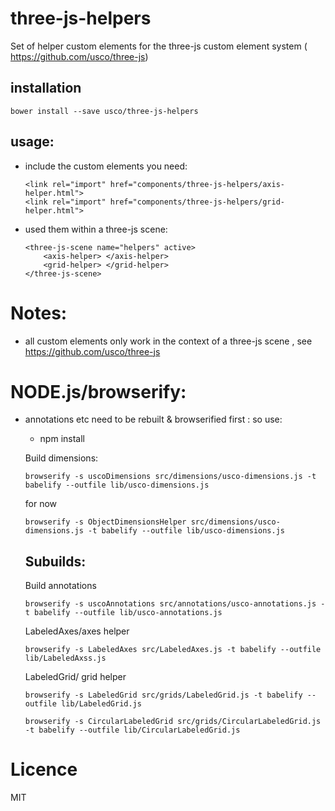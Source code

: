three-js-helpers
============================

Set of helper custom elements for the three-js custom element system ( https://github.com/usco/three-js)

installation
------------

    bower install --save usco/three-js-helpers


usage:
------

  - include the custom elements you need:

        <link rel="import" href="components/three-js-helpers/axis-helper.html">
        <link rel="import" href="components/three-js-helpers/grid-helper.html">


  - used them within a three-js scene:

        <three-js-scene name="helpers" active>
            <axis-helper> </axis-helper>
            <grid-helper> </grid-helper>
        </three-js-scene>


Notes:
=====

- all custom elements only work in the context of a three-js scene , see https://github.com/usco/three-js


NODE.js/browserify:
===================

- annotations etc need to be rebuilt & browserified first : so use:

  * npm install
  
  Build dimensions:
  
      browserify -s uscoDimensions src/dimensions/usco-dimensions.js -t babelify --outfile lib/usco-dimensions.js
      
  for now
      
      browserify -s ObjectDimensionsHelper src/dimensions/usco-dimensions.js -t babelify --outfile lib/usco-dimensions.js

  
  Subuilds:
  ----------
  
  Build annotations
  
      browserify -s uscoAnnotations src/annotations/usco-annotations.js -t babelify --outfile lib/usco-annotations.js

  LabeledAxes/axes helper
  
      browserify -s LabeledAxes src/LabeledAxes.js -t babelify --outfile lib/LabeledAxss.js
      
  LabeledGrid/ grid helper
    
      browserify -s LabeledGrid src/grids/LabeledGrid.js -t babelify --outfile lib/LabeledGrid.js
      
      browserify -s CircularLabeledGrid src/grids/CircularLabeledGrid.js -t babelify --outfile lib/CircularLabeledGrid.js
      
      


Licence
=======
MIT
